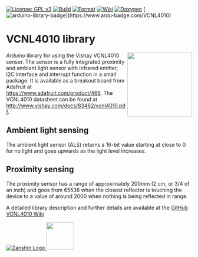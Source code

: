 [![License: GPL v3](https://zanduino.github.io/Badges/GPLv3-blue.svg)](https://www.gnu.org/licenses/gpl-3.0) [![Build](https://github.com/Zanduino/VCNL4010/workflows/Build/badge.svg)](https://github.com/Zanduino/VCNL4010/actions?query=workflow%3ABuild) [![Format](https://github.com/Zanduino/VCNL4010/workflows/Format/badge.svg)](https://github.com/Zanduino/VCNL4010/actions?query=workflow%3AFormat) [![Wiki](https://zanduino.github.io/Badges/Documentation-Badge.svg)](https://github.com/Zanduino/VCNL4010/wiki) [![Doxygen](https://github.com/Zanduino/VCNL4010/workflows/Doxygen/badge.svg)](https://Zanduino.github.io/VCNL4010/html/index.html) [![arduino-library-badge](https://www.ardu-badge.com/badge/VCNL4010.svg?)](https://www.ardu-badge.com/VCNL4010)
# VCNL4010 library<br>
<img src="https://github.com/SV-Zanshin/VCNL4010/blob/master/Images//VCNL4010_square.jpg" width="175" align="right"/> *Arduino* library for using the Vishay VCNL4010 sensor. The sensor is a fully integrated proximity and ambient light sensor with infrared emitter, I2C interface and interrupt function in a small package. It is available as a breakout board from Adafruit at https://www.adafruit.com/product/466.  The VCNL4010 datasheet can be found at  http://www.vishay.com/docs/83462/vcnl4010.pdf.

## Ambient light sensing
The ambient light sensor (ALS) returns a 16-bit value starting at close to 0 for no light and goes upwards as the light level increases.

## Proximity sensing
The proximity sensor has a range of approximately 200mm (2 cm, or 3/4 of an inch) and goes from 65536 when the closest reflector is touching the device to a value of around 2000 when nothing is being reflected in range.

A detailed library description and further details are available at the [GitHub VCNL4010 Wiki](https://github.com/SV-Zanshin/VCNL4010/wiki)

[![Zanshin Logo](https://zanduino.github.io/Images/zanshinkanjitiny.gif) <img src="https://zanduino.github.io/Images/zanshintext.gif" width="75"/>](https://www.sv-zanshin.com)
